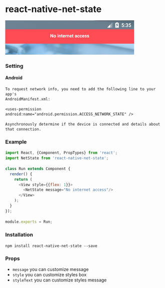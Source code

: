 # react-native-net-state

![](https://raw.githubusercontent.com/tienlm1509/react-native-net-state/master/media/screen.png)

### Setting

#### Android
```
To request network info, you need to add the following line to your app's
AndroidManifest.xml:

<uses-permission android:name="android.permission.ACCESS_NETWORK_STATE" />

Asynchronously determine if the device is connected and details about that connection.
```

### Example

```js
import React, {Component, PropTypes} from 'react';
import NetState from 'react-native-net-state';

class Run extends Component {
  render() {
    return (
      <View style={{flex: 1}}>
        <NetState message="No internet access"/>
      </View>
    );
  }
});

module.exports = Run;
```

### Installation

```npm install react-native-net-state --save```

### Props
- `message` you can customize message
- `style` you can customize styles box
- `styleText` you can customize styles message